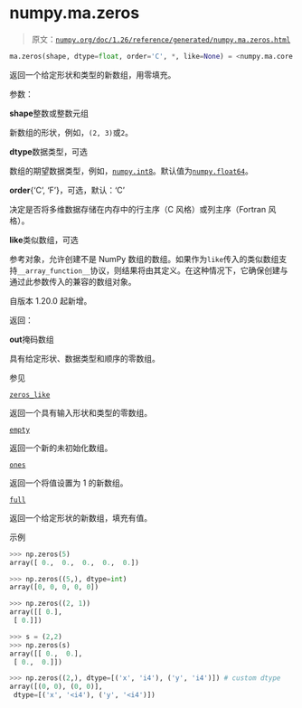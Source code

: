 # numpy.ma.zeros

> 原文：[`numpy.org/doc/1.26/reference/generated/numpy.ma.zeros.html`](https://numpy.org/doc/1.26/reference/generated/numpy.ma.zeros.html)

```py
ma.zeros(shape, dtype=float, order='C', *, like=None) = <numpy.ma.core._convert2ma object>
```

返回一个给定形状和类型的新数组，用零填充。

参数：

**shape**整数或整数元组

新数组的形状，例如，`(2, 3)`或`2`。

**dtype**数据类型，可选

数组的期望数据类型，例如，[`numpy.int8`](https://numpy.org/doc/1.26/reference/scalars.html#numpy.int8 "numpy.int8")。默认值为[`numpy.float64`](https://numpy.org/doc/1.26/reference/scalars.html#numpy.float64 "numpy.float64")。

**order**{‘C’, ‘F’}，可选，默认：‘C’

决定是否将多维数据存储在内存中的行主序（C 风格）或列主序（Fortran 风格）。

**like**类似数组，可选

参考对象，允许创建不是 NumPy 数组的数组。如果作为`like`传入的类似数组支持`__array_function__`协议，则结果将由其定义。在这种情况下，它确保创建与通过此参数传入的兼容的数组对象。

自版本 1.20.0 起新增。

返回：

**out**掩码数组

具有给定形状、数据类型和顺序的零数组。

参见

[`zeros_like`](https://numpy.org/doc/1.26/reference/generated/numpy.ma.zeros_like.html#numpy.ma.zeros_like "numpy.zeros_like")

返回一个具有输入形状和类型的零数组。

[`empty`](https://numpy.org/doc/1.26/reference/generated/numpy.empty.html#numpy.empty "numpy.empty")

返回一个新的未初始化数组。

[`ones`](https://numpy.org/doc/1.26/reference/generated/numpy.ones.html#numpy.ones "numpy.ones")

返回一个将值设置为 1 的新数组。

[`full`](https://numpy.org/doc/1.26/reference/generated/numpy.ma.full.html#numpy.ma.full "numpy.full")

返回一个给定形状的新数组，填充有值。

示例

```py
>>> np.zeros(5)
array([ 0.,  0.,  0.,  0.,  0.]) 
```

```py
>>> np.zeros((5,), dtype=int)
array([0, 0, 0, 0, 0]) 
```

```py
>>> np.zeros((2, 1))
array([[ 0.],
 [ 0.]]) 
```

```py
>>> s = (2,2)
>>> np.zeros(s)
array([[ 0.,  0.],
 [ 0.,  0.]]) 
```

```py
>>> np.zeros((2,), dtype=[('x', 'i4'), ('y', 'i4')]) # custom dtype
array([(0, 0), (0, 0)],
 dtype=[('x', '<i4'), ('y', '<i4')]) 
```
